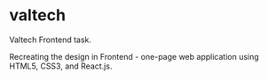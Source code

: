 # valtech

Valtech Frontend task.

Recreating the design in Frontend - one-page web application using HTML5, CSS3, and React.js.
